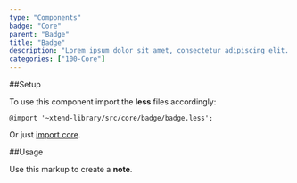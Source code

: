 ```yaml
---
type: "Components"
badge: "Core"
parent: "Badge"
title: "Badge"
description: "Lorem ipsum dolor sit amet, consectetur adipiscing elit. Nunc tempus laoreet leo sit amet iaculis."
categories: ["100-Core"]
---
```


##Setup

To use this component import the **less** files accordingly:

```less
@import '~xtend-library/src/core/badge/badge.less';
```

Or just [import core](/components/setup/#usage).

##Usage

Use this markup to create a **note**.

<script type="text/plain" class="language-markup">
  <div class="badge badge--default">
    <!-- content -->
  </div>
</script>
